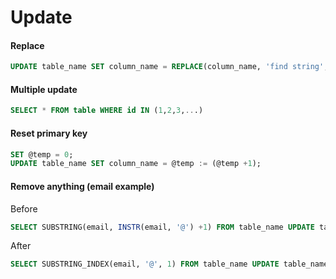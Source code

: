 # Update

#### Replace

```sql
UPDATE table_name SET column_name = REPLACE(column_name, 'find string', 'to string');
```

#### Multiple update

```sql
SELECT * FROM table WHERE id IN (1,2,3,...)
```

#### Reset primary key

```sql
SET @temp = 0;
UPDATE table_name SET column_name = @temp := (@temp +1);
```

#### Remove anything (email example)

Before

```sql
SELECT SUBSTRING(email, INSTR(email, '@') +1) FROM table_name UPDATE table_name SET column_name = SUBSTRING(email, INSTR(email, '@') +1)
```

After

```sql
SELECT SUBSTRING_INDEX(email, '@', 1) FROM table_name UPDATE table_name SET email = SUBSTRING_INDEX(email, '@', 1)
```
